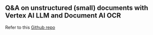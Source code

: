 ## Q&A on unstructured (small) documents with Vertex AI LLM and Document AI OCR

Refer to this [Github repo](https://github.com/rafaelsf80/genai-vertex-documents-synchronous)